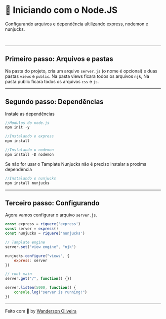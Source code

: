 
# 📝 Iniciando com o Node.JS

Configurando arquivos e dependência ultilizando express, nodemon e nunjucks.

<br>

---
## Primeiro passo: Arquivos e pastas

Na pasta do projeto, cria um arquivo `server.js` (o nome é opcional) e duas pastas `views` e `public`. Na pasta views ficara todos os arquivos `njk`, Na pasta public ficara todos os arquivos `css` e `js`.

---

## Segundo passo: Dependências

Instale as dependências

```js
//Modulos do node.js
npm init -y
```

```js
//Instalando o express
npm install 
```

```js
//Instalando o nodemon
npm install -D nodemon
```

Se não for usar o Tamplate Nunjucks não é preciso instalar a proxima dependência

```js
//Instalando o nunjucks
npm install nunjucks
```

---

## Terceiro passo: Configurando 

Agora vamos configurar o arquivo `server.js`.

```js
const express = riquere('express')
const server = express()
const nunjucks = riquere('nunjucks')

// Tamplate engine
server.set("view engine", "njk")

nunjucks.configure("views", {
    express: server
})

// root main
server.get("/", function() {})

server.listen(5000, function() {
    console.log("server is running!")
})
```

---


Feito com :purple_heart: by [Wanderson Oliveira](https://github.com/wanderson1873)